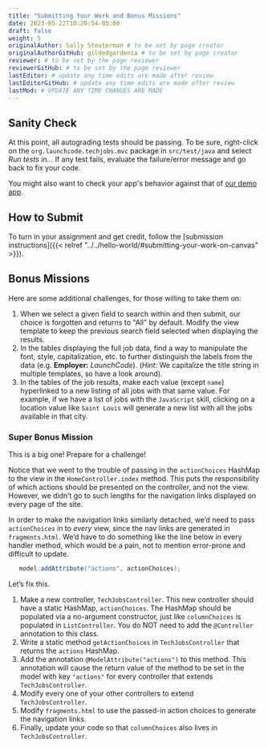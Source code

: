 ```yaml
---
title: "Submitting Your Work and Bonus Missions"
date: 2023-05-22T10:20:54-05:00
draft: false
weight: 5
originalAuthor: Sally Steuterman # to be set by page creator
originalAuthorGitHub: gildedgardenia # to be set by page creator
reviewer: # to be set by the page reviewer
reviewerGitHub: # to be set by the page reviewer
lastEditor: # update any time edits are made after review
lastEditorGitHub: # update any time edits are made after review
lastMod: # UPDATE ANY TIME CHANGES ARE MADE
---
```


## Sanity Check

At this point, all autograding tests should be passing. To be sure, right-click on the `org.launchcode.techjobs.mvc` package in `src/test/java` and select *Run tests in...* If any test fails, evaluate the failure/error message and go back to fix your code.

You might also want to check your app's behavior against that of [our demo app](https://java-techjobs-mvc.launchcodetechnicaltraining.org/).

## How to Submit

To turn in your assignment and get credit, follow the [submission instructions]({{< relref "../../hello-world/#submitting-your-work-on-canvas" >}}).

## Bonus Missions

Here are some additional challenges, for those willing to take them on:

1. When we select a given field to search within and then submit, our choice is
   forgotten and returns to "All" by default. Modify the view template to keep
   the previous search field selected when displaying the results.
1. In the tables displaying the full job data, find a way to manipulate the
   font, style, capitalization, etc. to further distinguish the labels from the
   data (e.g. **Employer:** *LaunchCode*). (*Hint:* We capitalize the title
   string in multiple templates, so have a look around).
1. In the tables of the job results, make each value (except `name`)
   hyperlinked to a new listing of all jobs with that same value. For example,
   if we have a list of jobs with the `JavaScript` skill, clicking on a
   location value like `Saint Louis` will generate a new list with all the
   jobs available in that city.

### Super Bonus Mission

This is a big one! Prepare for a challenge!

Notice that we went to the trouble of passing in the ``actionChoices``
HashMap to the view in the ``HomeController.index`` method. This puts the
responsibility of which actions should be presented on the controller, and not
the view. However, we didn’t go to such lengths for the navigation links
displayed on every page of the site.

In order to make the navigation links similarly detached, we’d need to pass
`actionChoices` in to *every* view, since the nav links are generated in
`fragments.html`. We’d have to do something like the line below in every
handler method, which would be a pain, not to mention error-prone and difficult
to update.

```java
   model.addAttribute("actions", actionChoices);
```

Let’s fix this.

1. Make a new controller, `TechJobsController`. This new controller should
   have a static HashMap, `actionChoices`. The HashMap should be populated
   via a no-argument constructor, just like `columnChoices` is
   populated in `ListController`. You do NOT need to add the `@Controller`
   annotation to this class.
1. Write a static method `getActionChoices` in `TechJobsController` that
   returns the `actions` HashMap.
1. Add the annotation `@ModelAttribute("actions")` to this method. This
   annotation will cause the return value of the method to be set in the model
   with key `"actions"` for every controller that extends
   `TechJobsController`.
1. Modify every one of your other controllers to extend `TechJobsController`.
1. Modify `fragments.html` to use the passed-in action choices to generate
   the navigation links.
1. Finally, update your code so that `columnChoices` also lives in
   `TechJobsController`.